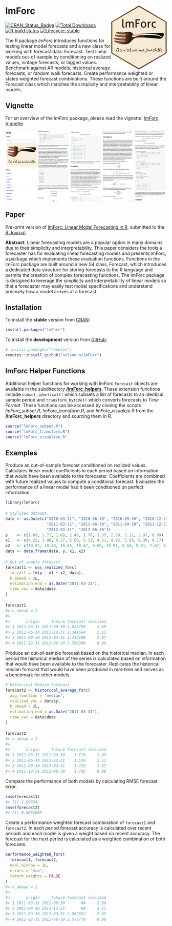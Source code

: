 
<!-- README.md is generated from README.Rmd. Please edit that file -->

# lmForc <a href='https://github.com/nelson-n/lmForc/blob/main/vignettes/logo/lmForc_hexSticker.png'><img src='/vignettes/logo/lmForc_hexSticker.png' align="right" height="200" /></a>

<!-- badges: start -->

[![CRAN_Status_Badge](http://www.r-pkg.org/badges/version/lmForc?color=brightgreen)](https://cran.r-project.org/package=lmForc)
[![Total
Downloads](http://cranlogs.r-pkg.org/badges/grand-total/lmForc?color=blue)](https://cran.r-project.org/package=lmForc)
[![R build
status](https://github.com/nelson-n/lmForc/workflows/R-CMD-check/badge.svg)](https://github.com/nelson-n/lmForc/actions)
[![Lifecycle:
stable](https://img.shields.io/badge/lifecycle-stable-success.svg)](https://lifecycle.r-lib.org/articles/stages.html)
<!-- badges: end -->

<!-- [![Monthly Downloads](http://cranlogs.r-pkg.org/badges/lmForc?color=blue)](https://cran.r-project.org/package=lmForc) -->

The R package *lmForc* introduces functions for testing linear model
forecasts and a new class for working with forecast data: Forecast. Test
linear models out-of-sample by conditioning on realized values, vintage
forecasts, or lagged values. Benchmark against AR models, historical
average forecasts, or random walk forecasts. Create performance weighted
or states weighted forecast combinations. These functions are built
around the Forecast class which matches the simplicity and
interpretability of linear models.

## Vignette

For an overview of the *lmForc* package, please read the vignette:
[lmForc
Vignette](https://cran.r-project.org/web/packages/lmForc/vignettes/lmForc.html)

<a href='https://cran.r-project.org/web/packages/lmForc/vignettes/lmForc.html'><img src='/vignettes/vignette_demo.png' align="center" height="220" /></a>

## Paper

Pre-print version of [lmForc: Linear Model Forecasting in
R](https://papers.ssrn.com/sol3/papers.cfm?abstract_id=4130453),
submitted to the [R Journal](https://journal.r-project.org/).

**Abstract**: Linear forecasting models are a popular option in many
domains due to their simplicity and interpretability. This paper
considers the tools a forecaster has for evaluating linear forecasting
models and presents lmForc, a package which implements these evaluation
functions. Functions in the lmForc package are built around a new S4
class, Forecast, which introduces a dedicated data structure for storing
forecasts to the R language and permits the creation of complex
forecasting functions. The lmForc package is designed to leverage the
simplicity and interpretability of linear models so that a forecaster
may easily test model specifications and understand precisely how a
model arrives at a forecast.

## Installation

To install the **stable** version from
[CRAN](https://cran.r-project.org/package=lmForc):

``` r
install.packages("lmForc")
```

To install the **development** version from
[GitHub](https://github.com/nelson-n/lmForc):

``` r
# install.packages("remotes")
remotes::install_github("nelson-n/lmForc")
```

## lmForc Helper Functions

Additional helper functions for working with lmForc `Forecast` objects
are available in the subdirectory
[**/lmForc_helpers**](https://github.com/nelson-n/lmForc/tree/main/lmForc_helpers).
These extension functions include `subset_identical()` which subsets a
list of forecasts to an identical sample period and `transform_bytime()`
which converts forecasts to *Time Format*. These functions can be
accessed by cloning the scripts *lmForc_subset.R*, *lmForc_transform.R*,
and *lmForc_visualize.R* from the **/lmForc_helpers** directory and
sourcing them in R.

``` r
source("lmForc_subset.R")
source("lmForc_transform.R")
source("lmForc_visualize.R"
```

## Examples

Produce an out-of-sample forecast conditioned on realized values.
Calculates linear model coefficients in each period based on information
that would have been available to the forecaster. Coefficients are
combined with future realized values to compute a conditional forecast.
Evaluates the performance of a linear model had it been conditioned on
perfect information.

``` r
library(lmForc)

# Stylized dataset.
date <- as.Date(c("2010-03-31", "2010-06-30", "2010-09-30", "2010-12-31",
                  "2011-03-31", "2011-06-30", "2011-09-30", "2011-12-31", 
                  "2012-03-31", "2012-06-30"))
y    <- c(1.09, 1.71, 1.09, 2.46, 1.78, 1.35, 2.89, 2.11, 2.97, 0.99)
x1   <- c(4.22, 3.86, 4.27, 5.60, 5.11, 4.31, 4.92, 5.80, 6.30, 4.17)
x2   <- c(10.03, 10.49, 10.85, 10.47, 9.09, 10.91, 8.68, 9.91, 7.87, 6.63)
data <- data.frame(date, y, x1, x2)

# Out-of-sample forecast.
forecast1 <- oos_realized_forc(
  lm_call = lm(y ~ x1 + x2, data),
  h_ahead = 2L,
  estimation_end = as.Date("2011-03-31"),
  time_vec = data$date
)

forecast1
#> h_ahead = 2 
#> 
#>       origin     future forecast realized
#> 1 2011-03-31 2011-09-30 1.623750     2.89
#> 2 2011-06-30 2011-12-31 2.341664     2.11
#> 3 2011-09-30 2012-03-31 3.415198     2.97
#> 4 2011-12-31 2012-06-30 2.708308     0.99
```

Produce an out-of-sample forecast based on the historical median. In
each period the historical median of the series is calculated based on
information that would have been available to the forecaster. Replicates
the historical median forecast that would have been produced in
real-time and serves as a benchmark for other models.

``` r
# Historical Median Forecast
forecast2 <- historical_average_forc(
  avg_function = "median",
  realized_vec = data$y,
  h_ahead = 2L,
  estimation_end = as.Date("2011-03-31"),
  time_vec = data$date
)

forecast2
#> h_ahead = 2 
#> 
#>       origin     future forecast realized
#> 1 2011-03-31 2011-09-30    1.710     2.89
#> 2 2011-06-30 2011-12-31    1.530     2.11
#> 3 2011-09-30 2012-03-31    1.710     2.97
#> 4 2011-12-31 2012-06-30    1.745     0.99
```

Compare the performance of both models by calculating RMSE forecast
error.

``` r
rmse(forecast1)
#> [1] 1.09634
rmse(forecast2)
#> [1] 0.9857009
```

Create a performance weighted forecast combination of `forecast1` and
`forecast2`. In each period forecast accuracy is calculated over recent
periods and each model is given a weight based on recent accuracy. The
forecast for the next period is calculated as a weighted combination of
both forecasts.

``` r
performance_weighted_forc(
  forecast1, forecast2,
  eval_window = 1L,
  errors = "mse",
  return_weights = FALSE
)
#> h_ahead = 2 
#> 
#>       origin     future forecast realized
#> 1 2011-03-31 2011-09-30       NA     2.89
#> 2 2011-06-30 2011-12-31       NA     2.11
#> 3 2011-09-30 2012-03-31 2.502552     2.97
#> 4 2011-12-31 2012-06-30 2.575770     0.99
```
